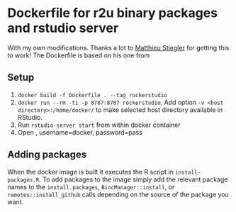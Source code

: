 # Dockerfile for r2u binary packages and rstudio server

With my own modifications. Thanks a lot to [Matthieu Stiegler](https://github.com/MatthieuStigler) for getting this to work! The Dockerfile is based on his one from  [](https://github.com/rocker-org/r2u/issues/1#issuecomment-1545308105)

## Setup

1. `docker build -f Dockerfile . --tag rockerstudio`
2. `docker run --rm -ti -p 8787:8787 rockerstudio`. Add option `-v <host directory>:/home/docker/` to make selected host directory available in RStudio.
3. Run `rstudio-server start` from within docker container
4. Open [](http://localhost:8787/), username=docker, password=pass

## Adding packages

When the docker image is built it executes the R script in `install-packages.R`. To add packages to the image simply add the relevant package names to the `install.packages`, `BiocManager::install`, or `remotes::install_github` calls depending on the source of the package you want.
